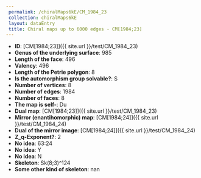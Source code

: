 ```yaml
--- 
 permalink: /chiralMaps6kE/CM_1984_23 
 collection: chiralMaps6kE
 layout: dataEntry
 title: Chiral maps up to 6000 edges - CM[1984;23]
---
```


- **ID**: [CM[1984;23]]({{ site.url }}/test/CM_1984_23)
- **Genus of the underlying surface**: 985
- **Length of the face**: 496
- **Valency**: 496
- **Length of the Petrie polygon**: 8
- **Is the automorphism group solvable?**: S
- **Number of vertices**: 8
- **Number of edges**: 1984
- **Number of faces**: 8
- **The map is self-**: Du
- **Dual map**: [CM[1984;23]]({{ site.url }}/test/CM_1984_23)
- **Mirror (enantihomorphic) map**: [CM[1984;24]]({{ site.url }}/test/CM_1984_24)
- **Dual of the mirror image**: [CM[1984;24]]({{ site.url }}/test/CM_1984_24)
- **Z_q-Exponent?**: 2
- **No idea**:  63:24
- **No idea**: Y
- **No idea**: N
- **Skeleton**: Sk(8;3)^124
- **Some other kind of skeleton**: nan
